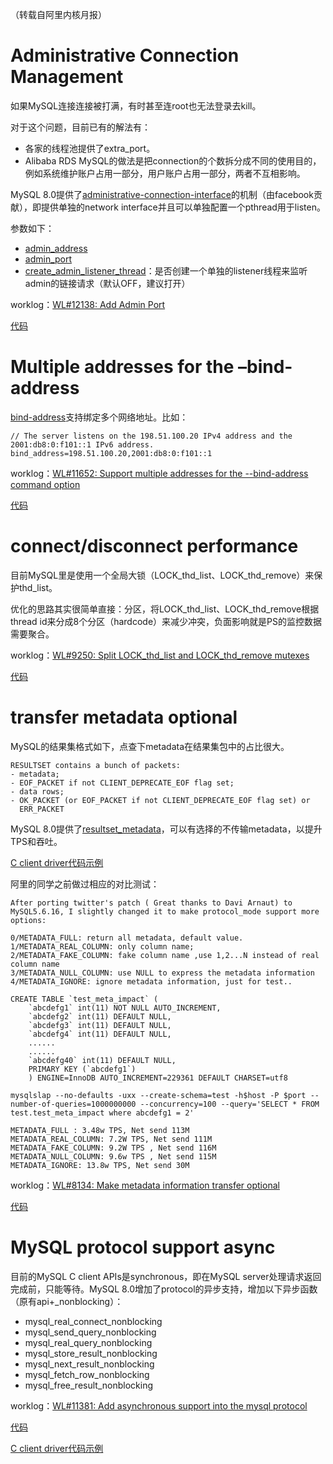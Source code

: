 （转载自阿里内核月报）

# Administrative Connection Management

如果MySQL连接连接被打满，有时甚至连root也无法登录去kill。

对于这个问题，目前已有的解法有：

- 各家的线程池提供了extra_port。
- Alibaba RDS MySQL的做法是把connection的个数拆分成不同的使用目的，例如系统维护账户占用一部分，用户账户占用一部分，两者不互相影响。

MySQL 8.0提供了[administrative-connection-interface](https://dev.mysql.com/doc/refman/8.0/en/administrative-connection-interface.html)的机制（由facebook贡献），即提供单独的network interface并且可以单独配置一个pthread用于listen。

参数如下：

- [admin_address](https://dev.mysql.com/doc/refman/8.0/en/server-system-variables.html#sysvar_admin_address)
- [admin_port](https://dev.mysql.com/doc/refman/8.0/en/server-system-variables.html#sysvar_admin_port)
- [create_admin_listener_thread](https://dev.mysql.com/doc/refman/8.0/en/server-system-variables.html#sysvar_create_admin_listener_thread)：是否创建一个单独的listener线程来监听admin的链接请求（默认OFF，建议打开）

worklog：[WL#12138: Add Admin Port](https://dev.mysql.com/worklog/task/?spm=a2c4e.10696291.0.0.6c3219a4Isd27l&id=12138)

[代码](https://github.com/zhaiwx1987/mysql-server/commit/56b48f3f75dbeb0584b96e9b7049b5d576852e95?spm=a2c4e.10696291.0.0.479519a45TjJN7)

# Multiple addresses for the –bind-address

[bind-address](https://dev.mysql.com/doc/refman/8.0/en/server-system-variables.html#sysvar_bind_address)支持绑定多个网络地址。比如：

````
// The server listens on the 198.51.100.20 IPv4 address and the 2001:db8:0:f101::1 IPv6 address.
bind_address=198.51.100.20,2001:db8:0:f101::1
````

worklog：[WL#11652: Support multiple addresses for the --bind-address command option](https://dev.mysql.com/worklog/task/?spm=a2c4e.10696291.0.0.543319a4wICQgO&id=11652)

[代码](https://github.com/zhaiwx1987/mysql-server/commit/b72b101aa9435c637e1aa6e29417f03b937bf296?spm=a2c4e.10696291.0.0.760619a42BHhTT)

# connect/disconnect performance

目前MySQL里是使用一个全局大锁（LOCK_thd_list、LOCK_thd_remove）来保护thd_list。

优化的思路其实很简单直接：分区，将LOCK_thd_list、LOCK_thd_remove根据thread id来分成8个分区（hardcode）来减少冲突，负面影响就是PS的监控数据需要聚合。

worklog：[WL#9250: Split LOCK_thd_list and LOCK_thd_remove mutexes](https://dev.mysql.com/worklog/task/?spm=a2c4e.10696291.0.0.f60f19a4wgDcqN&id=9250)

[代码](https://github.com/zhaiwx1987/mysql-server/commit/58187639671bf5266bd755dc84d2649b7296d664?spm=a2c4e.10696291.0.0.403919a4RdDKuU)

# transfer metadata optional

MySQL的结果集格式如下，点查下metadata在结果集包中的占比很大。

````
RESULTSET contains a bunch of packets:
- metadata;
- EOF_PACKET if not CLIENT_DEPRECATE_EOF flag set;
- data rows;
- OK_PACKET (or EOF_PACKET if not CLIENT_DEPRECATE_EOF flag set) or
  ERR_PACKET
````

MySQL 8.0提供了[resultset_metadata](https://dev.mysql.com/doc/refman/8.0/en/server-system-variables.html?spm=a2c4e.10696291.0.0.2b9319a4mNflpc#sysvar_resultset_metadata)，可以有选择的不传输metadata，以提升TPS和吞吐。

[C client driver代码示例](https://dev.mysql.com/doc/c-api/8.0/en/c-api-optional-metadata.html)

阿里的同学之前做过相应的对比测试：

````
After porting twitter's patch ( Great thanks to Davi Arnaut) to MySQL5.6.16, I slightly changed it to make protocol_mode support more options:
 
0/METADATA_FULL: return all metadata, default value.
1/METADATA_REAL_COLUMN: only column name;
2/METADATA_FAKE_COLUMN: fake column name ,use 1,2...N instead of real column name
3/METADATA_NULL_COLUMN: use NULL to express the metadata information
4/METADATA_IGNORE: ignore metadata information, just for test..
 
CREATE TABLE `test_meta_impact` (
    `abcdefg1` int(11) NOT NULL AUTO_INCREMENT,
    `abcdefg2` int(11) DEFAULT NULL,
    `abcdefg3` int(11) DEFAULT NULL,
    `abcdefg4` int(11) DEFAULT NULL,
    ......
    ......
    `abcdefg40` int(11) DEFAULT NULL,
    PRIMARY KEY (`abcdefg1`)
    ) ENGINE=InnoDB AUTO_INCREMENT=229361 DEFAULT CHARSET=utf8
 
mysqlslap --no-defaults -uxx --create-schema=test -h$host -P $port --number-of-queries=1000000000 --concurrency=100 --query='SELECT * FROM test.test_meta_impact where abcdefg1 = 2'
 
METADATA_FULL : 3.48w TPS, Net send 113M
METADATA_REAL_COLUMN: 7.2W TPS, Net send 111M
METADATA_FAKE_COLUMN: 9.2W TPS , Net send 116M
METADATA_NULL_COLUMN: 9.6w TPS , Net send 115M
METADATA_IGNORE: 13.8w TPS, Net send 30M
````

worklog：[WL#8134: Make metadata information transfer optional](https://dev.mysql.com/worklog/task/?spm=a2c4e.10696291.0.0.10cb19a4mvo1st&id=8134)

[代码](https://github.com/zhaiwx1987/mysql-server/commit/3f4ac020306ed5000d3cf8c908efa9786097d42d?spm=a2c4e.10696291.0.0.771f19a4uUVwCM)

# MySQL protocol support async

目前的MySQL C client APIs是synchronous，即在MySQL server处理请求返回完成前，只能等待。MySQL 8.0增加了protocol的异步支持，增加以下异步函数（原有api+_nonblocking）：

- mysql_real_connect_nonblocking
- mysql_send_query_nonblocking
- mysql_real_query_nonblocking
- mysql_store_result_nonblocking
- mysql_next_result_nonblocking
- mysql_fetch_row_nonblocking
- mysql_free_result_nonblocking

worklog：[WL#11381: Add asynchronous support into the mysql protocol](https://dev.mysql.com/worklog/task/?spm=a2c4e.10696291.0.0.369719a4lP2qFl&id=11381)

[代码](https://github.com/mysql/mysql-server/commit/c1fffc3c651f22451154c9834a43c661112b368c?spm=a2c4e.10696291.0.0.166019a44gKL3h)

[C client driver代码示例](https://dev.mysql.com/doc/c-api/8.0/en/c-api-asynchronous-interface.html)
